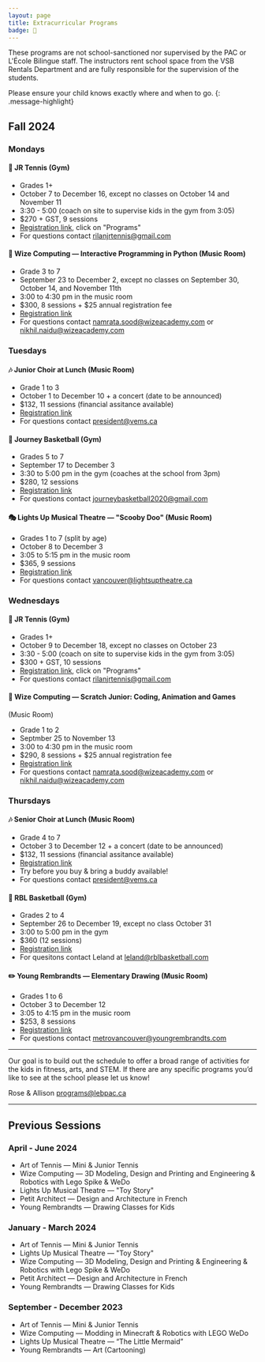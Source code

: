 ```yaml
---
layout: page
title: Extracurricular Programs
badge: 🎾
---
```


These programs are not school-sanctioned nor supervised by the PAC or L'École Bilingue staff. The instructors rent school space from the VSB Rentals Department and are fully responsible for the supervision of the students.

Please ensure your child knows exactly where and when to go.
{: .message-highlight}

## Fall 2024

### Mondays

#### 🎾 JR Tennis (Gym)  
- Grades 1+
- October 7 to December 16, except no classes on October 14 and November 11
- 3:30 - 5:00 (coach on site to supervise kids in the gym from 3:05)
- $270 + GST, 9 sessions
- [Registration link](https://www.jrtennis.ca/), click on "Programs"
- For questions contact <rilanjrtennis@gmail.com>

#### 📱 Wize Computing — Interactive Programming in Python (Music Room)
- Grade 3 to 7
- September 23 to December 2, except no classes on September 30, October 14, and November 11th
- 3:00 to 4:30 pm in the music room
- $300, 8 sessions + $25 annual registration fee 
- [Registration link](https://app.amilia.com/store/en/wize-academy-of-vancouver-south-richmond/shop/activities/5457362)
- For questions contact <namrata.sood@wizeacademy.com> or <nikhil.naidu@wizeacademy.com>

### Tuesdays

#### 🎶 Junior Choir at Lunch (Music Room)
- Grade 1 to 3
- October 1 to December 10 + a concert (date to be announced)
- $132, 11 sessions (financial assitance available)
- [Registration link](https://vems.ca/signup.html)
- For questions contact <president@vems.ca>

#### 🏀 Journey Basketball (Gym)
- Grades 5 to 7
- September 17 to December 3 
- 3:30 to 5:00 pm in the gym (coaches at the school from 3pm)
- $280, 12 sessions
- [Registration link](https://www.journeybasketball.ca/developmentprogram/development-program-at-lecole-bilingue)
- For questions contact <journeybasketball2020@gmail.com>

#### 🎭 Lights Up Musical Theatre — "Scooby Doo" (Music Room)
- Grades 1 to 7 (split by age)
- October 8 to December 3
- 3:05 to 5:15 pm in the music room
- $365, 9 sessions
- [Registration link](https://lightsuptheatre.ca/afterschool/lecolebilingue/)
- For questions contact <vancouver@lightsuptheatre.ca>

### Wednesdays

#### 🎾 JR Tennis (Gym)
- Grades 1+
- October 9 to December 18, except no classes on October 23
- 3:30 - 5:00 (coach on site to supervise kids in the gym from 3:05)
- $300 + GST, 10 sessions
- [Registration link](https://www.jrtennis.ca/), click on "Programs"
- For questions contact <rilanjrtennis@gmail.com>

#### 🤖 Wize Computing — Scratch Junior: Coding, Animation and Games
 (Music Room)
- Grade 1 to 2
- Septmber 25 to November 13
- 3:00 to 4:30 pm in the music room
- $290, 8 sessions + $25 annual registration fee
- [Registration link](https://app.amilia.com/store/en/wize-academy-of-vancouver-south-richmond/shop/activities/5457363)
- For questions contact <namrata.sood@wizeacademy.com> or <nikhil.naidu@wizeacademy.com>

### Thursdays

#### 🎶 Senior Choir at Lunch (Music Room)
- Grade 4 to 7
- October 3 to December 12 + a concert (date to be announced)
- $132, 11 sessions (financial assitance available)
- [Registration link](https://vems.ca/signup.html)
- Try before you buy & bring a buddy available! 
- For questions contact <president@vems.ca>

#### 🏀 RBL Basketball (Gym)
- Grades 2 to 4
- September 26 to December 19, except no class October 31
- 3:00 to 5:00 pm in the gym
- $360 (12 sessions)
- [Registration link](https://secure.esportsdesk.com/login.cfm?leagueID=22292&clientID=1477&regEventID=68387)
- For quesitons contact Leland at <leland@rblbasketball.com>

#### ✏️ Young Rembrandts — Elementary Drawing (Music Room)
- Grades 1 to 6
- October 3 to December 12
- 3:05 to 4:15 pm in the music room
- $253, 8 sessions
- [Registration link](https://campscui.active.com/orgs/YoungRembrandtsMetroVancouver?season=3529941&session=63667941)
- For questions contact <metrovancouver@youngrembrandts.com>


---

Our goal is to build out the schedule to offer a broad range of activities for the kids in fitness, arts, and STEM. If there are any specific programs you’d like to see at the school please let us know!

Rose & Allison
[programs@lebpac.ca](mailto:programs@lebpac.ca)

---

## Previous Sessions

### April - June 2024
- Art of Tennis — Mini & Junior Tennis
- Wize Computing — 3D Modeling, Design and Printing and Engineering & Robotics with Lego Spike & WeDo
- Lights Up Musical Theatre — "Toy Story"
- Petit Architect — Design and Architecture in French
- Young Rembrandts — Drawing Classes for Kids

### January - March 2024
- Art of Tennis — Mini & Junior Tennis
- Lights Up Musical Theatre — "Toy Story"
- Wize Computing — 3D Modeling, Design and Printing & Engineering & Robotics with Lego Spike & WeDo
- Petit Architect — Design and Architecture in French
- Young Rembrandts — Drawing Classes for Kids

### September - December 2023
- Art of Tennis — Mini & Junior Tennis
- Wize Computing — Modding in Minecraft & Robotics with LEGO WeDo
- Lights Up Musical Theatre — “The Little Mermaid”
- Young Rembrandts — Art (Cartooning)